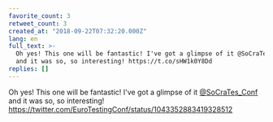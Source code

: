 ```yaml
---
favorite_count: 3
retweet_count: 3
created_at: "2018-09-22T07:32:20.000Z"
lang: en
full_text: >-
  Oh yes! This one will be fantastic! I've got a glimpse of it @SoCraTes_Conf
  and it was so, so interesting! https://t.co/sHW1k0Y8Dd
replies: []
---
```


Oh yes! This one will be fantastic! I've got a glimpse of it
[@SoCraTes_Conf](https://twitter.com/SoCraTes_Conf) and it was so, so
interesting! <https://twitter.com/EuroTestingConf/status/1043352883419328512>
